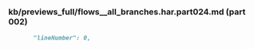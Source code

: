 ### kb/previews_full/flows__all_branches.har.part024.md (part 002)

```md
       "lineNumber": 0,
                      
```

```
